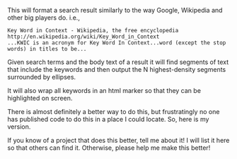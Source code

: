 This will format a search result similarly to the way Google, Wikipedia and other big players do. i.e.,

    Key Word in Context - Wikipedia, the free encyclopedia
    http://en.wikipedia.org/wiki/Key_Word_in_Context
	...KWIC is an acronym for Key Word In Context...word (except the stop words) in titles to be...


Given search terms and the body text of a result it will find segments of text that include the keywords and then output the N highest-density segments surrounded by ellipses.

It will also wrap all keywords in an html marker so that they can be highlighted on screen.

There is almost definitely a better way to do this, but frustratingly no one has published code to do this in a place I could locate. So, here is my version.

If you know of a project that does this better, tell me about it! I will list it here so that others can find it. Otherwise, please help me make this better!